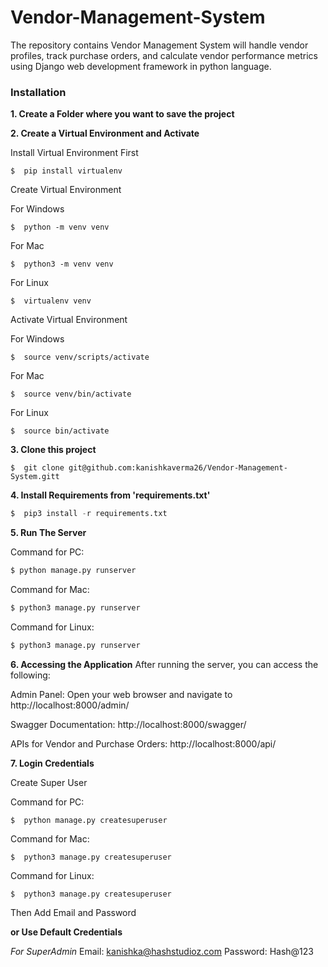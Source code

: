 # Vendor-Management-System
The repository contains Vendor Management System will handle vendor profiles, track purchase orders, and calculate vendor performance metrics using Django web development framework in python language.

### Installation
**1. Create a Folder where you want to save the project**

**2. Create a Virtual Environment and Activate**

Install Virtual Environment First
```
$  pip install virtualenv
```

Create Virtual Environment

For Windows
```
$  python -m venv venv
```
For Mac
```
$  python3 -m venv venv
```
For Linux
```
$  virtualenv venv
```

Activate Virtual Environment

For Windows
```
$  source venv/scripts/activate
```
For Mac
```
$  source venv/bin/activate
```

For Linux
```
$  source bin/activate
```

**3. Clone this project**
```
$  git clone git@github.com:kanishkaverma26/Vendor-Management-System.gitt
```

**4. Install Requirements from 'requirements.txt'**
```python
$  pip3 install -r requirements.txt
```

**5. Run The Server**

Command for PC:
```python
$ python manage.py runserver
```

Command for Mac:
```python
$ python3 manage.py runserver
```

Command for Linux:
```python
$ python3 manage.py runserver
```

**6. Accessing the Application**
After running the server, you can access the following:

Admin Panel: Open your web browser and navigate to http://localhost:8000/admin/

Swagger Documentation: http://localhost:8000/swagger/

APIs for Vendor and Purchase Orders: http://localhost:8000/api/

**7. Login Credentials**

Create Super User

Command for PC:
```
$  python manage.py createsuperuser
```

Command for Mac:
```
$  python3 manage.py createsuperuser
```

Command for Linux:
```
$  python3 manage.py createsuperuser
```



Then Add Email and Password

**or Use Default Credentials**

*For SuperAdmin*
Email: kanishka@hashstudioz.com
Password: Hash@123
